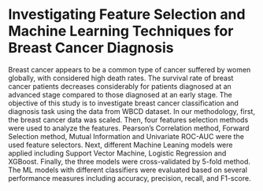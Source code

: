# Investigating Feature Selection and Machine Learning Techniques for Breast Cancer Diagnosis

Breast cancer appears to be a common type of cancer suffered by women globally, with considered high death rates. The survival rate of breast cancer patients decreases considerably for patients diagnosed at an advanced stage compared to those diagnosed at an early stage. The objective of this study is to investigate breast cancer classification and diagnosis task using the data from WBCD  dataset. In our methodology, first, the breast cancer data was scaled. Then, four features selection methods were used to analyze the features. Pearson’s Correlation method, Forward Selection method, Mutual Information and Univariate ROC-AUC were the used feature selectors. Next, different Machine Leaning models were applied including Support Vector Machine, Logistic Regression and XGBoost. Finally, the three models were cross-validated by 5-fold method. The ML models with different classifiers were evaluated based on several performance measures including accuracy, precision, recall, and F1-score. 
